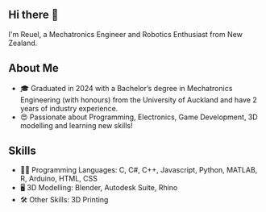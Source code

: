 ## Hi there 👋
I'm Reuel, a Mechatronics Engineer and Robotics Enthusiast from New Zealand.

## About Me

- 🎓 Graduated in 2024 with a Bachelor’s degree in Mechatronics Engineering (with honours) from the University of Auckland and have 2 years of industry experience.
- 😍 Passionate about Programming, Electronics, Game Development, 3D modelling and learning new skills!

## Skills
- 🧑‍💻 Programming Languages: C, C#, C++, Javascript, Python, MATLAB, R, Arduino, HTML, CSS
- 🖥️ 3D Modelling: Blender, Autodesk Suite, Rhino
- 🛠️ Other Skills: 3D Printing 
<!--
**SeventhDream/SeventhDream** is a ✨ _special_ ✨ repository because its `README.md` (this file) appears on your GitHub profile.

Here are some ideas to get you started:

- 🔭 I’m currently working on ...
- 🌱 I’m currently learning ...
- 👯 I’m looking to collaborate on ...
- 🤔 I’m looking for help with ...
- 💬 Ask me about ...
- 📫 How to reach me: ...
- 😄 Pronouns: ...
- ⚡ Fun fact: ...
-->
